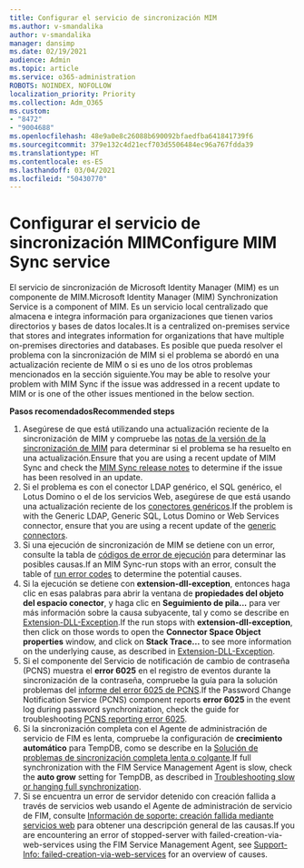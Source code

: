 ```yaml
---
title: Configurar el servicio de sincronización MIM
ms.author: v-smandalika
author: v-smandalika
manager: dansimp
ms.date: 02/19/2021
audience: Admin
ms.topic: article
ms.service: o365-administration
ROBOTS: NOINDEX, NOFOLLOW
localization_priority: Priority
ms.collection: Adm_O365
ms.custom:
- "8472"
- "9004688"
ms.openlocfilehash: 48e9a0e8c26088b690092bfaedfba641841739f6
ms.sourcegitcommit: 379e132c4d21ecf703d5506484ec96a767fdda39
ms.translationtype: HT
ms.contentlocale: es-ES
ms.lasthandoff: 03/04/2021
ms.locfileid: "50430770"
---
```

# <a name="configure-mim-sync-service"></a><span data-ttu-id="1b7f2-102">Configurar el servicio de sincronización MIM</span><span class="sxs-lookup"><span data-stu-id="1b7f2-102">Configure MIM Sync service</span></span>

<span data-ttu-id="1b7f2-103">El servicio de sincronización de Microsoft Identity Manager (MIM) es un componente de MIM.</span><span class="sxs-lookup"><span data-stu-id="1b7f2-103">Microsoft Identity Manager (MIM) Synchronization Service is a component of MIM.</span></span> <span data-ttu-id="1b7f2-104">Es un servicio local centralizado que almacena e integra información para organizaciones que tienen varios directorios y bases de datos locales.</span><span class="sxs-lookup"><span data-stu-id="1b7f2-104">It is a centralized on-premises service that stores and integrates information for organizations that have multiple on-premises directories and databases.</span></span> <span data-ttu-id="1b7f2-105">Es posible que pueda resolver el problema con la sincronización de MIM si el problema se abordó en una actualización reciente de MIM o si es uno de los otros problemas mencionados en la sección siguiente.</span><span class="sxs-lookup"><span data-stu-id="1b7f2-105">You may be able to resolve your problem with MIM Sync if the issue was addressed in a recent update to MIM or is one of the other issues mentioned in the below section.</span></span>

<span data-ttu-id="1b7f2-106">**Pasos recomendados**</span><span class="sxs-lookup"><span data-stu-id="1b7f2-106">**Recommended steps**</span></span>

1. <span data-ttu-id="1b7f2-107">Asegúrese de que está utilizando una actualización reciente de la sincronización de MIM y compruebe las [notas de la versión de la sincronización de MIM](https://docs.microsoft.com/microsoft-identity-manager/reference/version-history) para determinar si el problema se ha resuelto en una actualización.</span><span class="sxs-lookup"><span data-stu-id="1b7f2-107">Ensure that you are using a recent update of MIM Sync and check the [MIM Sync release notes](https://docs.microsoft.com/microsoft-identity-manager/reference/version-history) to determine if the issue has been resolved in an update.</span></span>
2. <span data-ttu-id="1b7f2-108">Si el problema es con el conector LDAP genérico, el SQL genérico, el Lotus Domino o el de los servicios Web, asegúrese de que está usando una actualización reciente de los [conectores genéricos](https://docs.microsoft.com/microsoft-identity-manager/reference/microsoft-identity-manager-2016-connector-version-history).</span><span class="sxs-lookup"><span data-stu-id="1b7f2-108">If the problem is with the Generic LDAP, Generic SQL, Lotus Domino or Web Services connector, ensure that you are using a recent update of the [generic connectors](https://docs.microsoft.com/microsoft-identity-manager/reference/microsoft-identity-manager-2016-connector-version-history).</span></span>
3. <span data-ttu-id="1b7f2-109">Si una ejecución de sincronización de MIM se detiene con un error, consulte la tabla de [códigos de error de ejecución](https://docs.microsoft.com/microsoft-identity-manager/reference/maerrorcodes) para determinar las posibles causas.</span><span class="sxs-lookup"><span data-stu-id="1b7f2-109">If an MIM Sync-run stops with an error, consult the table of [run error codes](https://docs.microsoft.com/microsoft-identity-manager/reference/maerrorcodes) to determine the potential causes.</span></span>
4. <span data-ttu-id="1b7f2-110">Si la ejecución se detiene con **extension-dll-exception**, entonces haga clic en esas palabras para abrir la ventana de **propiedades del objeto del espacio conector**, y haga clic en **Seguimiento de pila...** para ver más información sobre la causa subyacente, tal y como se describe en [Extension-DLL-Exception](https://social.technet.microsoft.com/wiki/contents/articles/7515.fim-troubleshooting-extension-dll-exception.aspx).</span><span class="sxs-lookup"><span data-stu-id="1b7f2-110">If the run stops with **extension-dll-exception**, then click on those words to open the **Connector Space Object properties** window, and click on **Stack Trace...** to see more information on the underlying cause, as described in [Extension-DLL-Exception](https://social.technet.microsoft.com/wiki/contents/articles/7515.fim-troubleshooting-extension-dll-exception.aspx).</span></span>
5. <span data-ttu-id="1b7f2-111">Si el componente del Servicio de notificación de cambio de contraseña (PCNS) muestra el **error 6025** en el registro de eventos durante la sincronización de la contraseña, compruebe la guía para la solución problemas del [informe del error 6025 de PCNS](https://social.technet.microsoft.com/wiki/contents/articles/4159.pcns-troubleshooting-event-id-6025.aspx).</span><span class="sxs-lookup"><span data-stu-id="1b7f2-111">If the Password Change Notification Service (PCNS) component reports **error 6025** in the event log during password synchronization, check the guide for troubleshooting [PCNS reporting error 6025](https://social.technet.microsoft.com/wiki/contents/articles/4159.pcns-troubleshooting-event-id-6025.aspx).</span></span>
6. <span data-ttu-id="1b7f2-112">Si la sincronización completa con el Agente de administración de servicio de FIM es lenta, compruebe la configuración de **crecimiento automático** para TempDB, como se describe en la [Solución de problemas de sincronización completa lenta o colgante](https://social.technet.microsoft.com/wiki/contents/articles/14713.troubleshooting-fim-performance-slow-or-hanging-full-synchronization.aspx).</span><span class="sxs-lookup"><span data-stu-id="1b7f2-112">If full synchronization with the FIM Service Management Agent is slow, check the **auto grow** setting for TempDB, as described in [Troubleshooting slow or hanging full synchronization](https://social.technet.microsoft.com/wiki/contents/articles/14713.troubleshooting-fim-performance-slow-or-hanging-full-synchronization.aspx).</span></span>
7. <span data-ttu-id="1b7f2-113">Si se encuentra un error de servidor detenido con creación fallida a través de servicios web usando el Agente de administración de servicio de FIM, consulte [Información de soporte: creación fallida mediante servicios web](https://docs.microsoft.com/archive/blogs/iamsupport/support-info-fimma-failed-creation-via-web-services) para obtener una descripción general de las causas.</span><span class="sxs-lookup"><span data-stu-id="1b7f2-113">If you are encountering an error of stopped-server with failed-creation-via-web-services using the FIM Service Management Agent, see [Support-Info: failed-creation-via-web-services](https://docs.microsoft.com/archive/blogs/iamsupport/support-info-fimma-failed-creation-via-web-services) for an overview of causes.</span></span>

